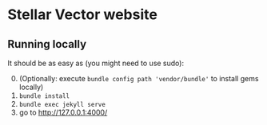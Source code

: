 # Stellar Vector website

## Running locally

It should be as easy as (you might need to use sudo):

0. (Optionally: execute `bundle config path 'vendor/bundle'` to install gems locally)
1. `bundle install`
2. `bundle exec jekyll serve`
3. go to http://127.0.0.1:4000/